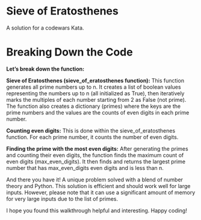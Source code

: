 # Sieve of Eratosthenes <br>
A solution for a codewars Kata. <br>

# Breaking Down the Code
**Let’s break down the function:**

**Sieve of Eratosthenes (sieve_of_eratosthenes function):** This function generates all prime numbers up to n. It creates a list of boolean values representing the numbers up to n (all initialized as True), then iteratively marks the multiples of each number starting from 2 as False (not prime). The function also creates a dictionary (primes) where the keys are the prime numbers and the values are the counts of even digits in each prime number.

**Counting even digits:** This is done within the sieve_of_eratosthenes function. For each prime number, it counts the number of even digits.


**Finding the prime with the most even digits:** After generating the primes and counting their even digits, the function finds the maximum count of even digits (max_even_digits). It then finds and returns the largest prime number that has max_even_digits even digits and is less than n.

And there you have it! A unique problem solved with a blend of number theory and Python. This solution is efficient and should work well for large inputs. However, please note that it can use a significant amount of memory for very large inputs due to the list of primes.

I hope you found this walkthrough helpful and interesting. Happy coding!

